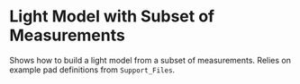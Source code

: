 # Light Model with Subset of Measurements

Shows how to build a light model from a subset of measurements. Relies on example pad definitions from `Support_Files`.
